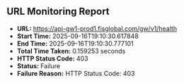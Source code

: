## URL Monitoring Report

- **URL:** https://api-gw1-prod1.fisglobal.com/gw/v1/health
- **Start Time:** 2025-09-16T19:10:30.617848
- **End Time:** 2025-09-16T19:10:30.777101
- **Total Time Taken:** 0.159253 seconds
- **HTTP Status Code:** 403
- **Status:** Failure
- **Failure Reason:** HTTP Status Code: 403
